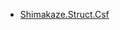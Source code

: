 * [Shimakaze.Struct.Csf](Shimakaze.Struct.Csf/Shimakaze.Struct.Csf.md)
  <!-- * [CsfClass](Shimakaze.Struct.Csf/CsfClass/CsfClass.md)
  * [CsfHead](Shimakaze.Struct.Csf/CsfHead/CsfHead.md)
  * [CsfHeadHelper](Shimakaze.Struct.Csf/CsfHeadHelper/CsfHeadHelper.md)
  * [CsfLabel](Shimakaze.Struct.Csf/CsfLabel/CsfLabel.md)
  * [CsfLabelHelper](Shimakaze.Struct.Csf/CsfLabelHelper/CsfLabelHelper.md)
  * [CsfValue](Shimakaze.Struct.Csf/CsfValue/CsfValue.md)
  * [CsfValueHelper](Shimakaze.Struct.Csf/CsfValueHelper/CsfValueHelper.md) -->
